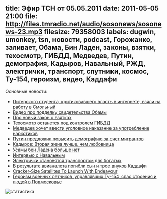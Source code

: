title: Эфир ТСН от 05.05.2011
date: 2011-05-05 21:00
file: http://files.tmradio.net/audio/sosonews/sosonews-23.mp3
filesize: 79358003
labels: dugwin, umonkey, tsn, новости, podcast, Горожанко, заливает, Обама, Бин Ладен, законы, взятки, техосмотр, ГИБДД, Медведев, Путин, демография, Кадыров, Навальный, РЖД, электрички, транспорт, спутники, космос, Ту-154, героизм, видео, Каддафи
---
Основные новости:

<ul>
<li><a href="http://txt.newsru.com/russia/05may2011/gorojanko.html">Питерского студента, критиковавшего власть в интернете, взяли на работу в Смольный</a></li>
<li><a href="http://www.youtube.com/watch?v=xLW5yAxBwDg">Видео про подделку свидетельства Обамы</a></li>
<li><a href="http://www.rian.ru/society/20110504/370839502.html">Про новый закон о взятках</a></li>
<li><a href="http://auto.lenta.ru/news/2011/05/05/to/">Техосмотр останется под контролем ГИБДД</a></li>
<li><a href="http://www.rian.ru/antidrugs/20110428/369114336.html">Медведев хочет ввести уголовное наказание за употребление наркотиков</a></li>
<li><a href="http://www.ekhoplanet.ru/opinions_514_10278">Путин предложил повысить демографию за счет мигрантов</a></li>
<li><a href="http://www.rosbalt.ru/kavkaz/2011/04/09/837559.html">Кадыров: Вторая жена лучше, чем любовница</a></li>
<li><a href="http://www.echo.msk.ru/news/771171-echo.html">Усамы бен Ладена больше нет</a></li>
<li><a href="http://newtimes.ru/articles/detail/38107">Интервью с Навальным</a></li>
<li><a href="http://www.baltinfo.ru/2011/04/25/Elektrichki-stali-transportom-dlya-bogatykh-201348">Электрички становятся транспортом для богатых</a></li>
<li><a href="http://txt.newsru.com/world/01may2011/kson.html">В результате авианалета погибли сын и трое внуков Каддафи</a></li>
<li><a href="http://science.slashdot.org/story/11/05/03/0016247/Cracker-Size-Satellites-To-Launch-With-Endeavour">Cracker-Size Satellites To Launch With Endeavour</a></li>
<li><a href="http://www.newsru.com/russia/03may2011/geroi.html">Героизм военных летчиков, управлявших Ту-154, спас строения и людей в Подмосковье</a></li>
</ul>

![статистика](http://files.tmradio.net/audio/sosonews/sosonews-23.png)
